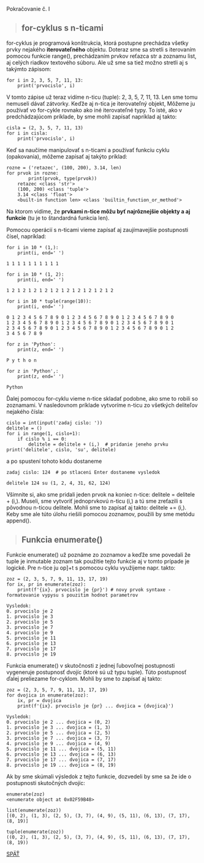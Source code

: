 Pokračovanie č. I

> ## for-cyklus s n-ticami
for-cyklus je programová konštrukcia, ktorá postupne prechádza všetky prvky nejakého **iterovateľného** objektu. Doteraz sme sa stretli s iterovaním pomocou funkcie range(), prechádzaním prvkov reťazca str a zoznamu list, aj celých riadkov textového súboru. Ale už sme sa tiež možno stretli aj s takýmto zápisom:
~~~
for i in 2, 3, 5, 7, 11, 13:
    print('prvocislo', i)
~~~
V tomto zápise už teraz vidíme n-ticu (tuple): 2, 3, 5, 7, 11, 13. Len sme tomu nemuseli dávať zátvorky. Keďže aj n-tica je iterovateľný objekt, Môžeme ju používať vo for-cykle rovnako ako iné iterovateľné typy. To isté, ako v predchádzajúcom príklade, by sme mohli zapísať napríklad aj takto:
~~~
cisla = (2, 3, 5, 7, 11, 13)
for i in cisla:
    print('prvocislo', i)
~~~
Keď sa naučíme manipulovať s n-ticami a používať funkciu cyklu (opakovania), môžeme zapísať aj takýto príklad:
~~~
rozne = ('retazec', (100, 200), 3.14, len)
for prvok in rozne:
        print(prvok, type(prvok))
    retazec <class 'str'>
    (100, 200) <class 'tuple'>
    3.14 <class 'float'>
    <built-in function len> <class 'builtin_function_or_method'>
~~~
Na ktorom vidíme, že **prvkami n-tice môžu byť najrôznejšie objekty a aj funkcie** (tu je to štandardná funkcia len).

Pomocou operácií s n-ticami vieme zapísať aj zaujímavejšie postupnosti čísel, napríklad:
~~~
for i in 10 * (1,):
    print(i, end=' ')

1 1 1 1 1 1 1 1 1 1

for i in 10 * (1, 2):
    print(i, end=' ')

1 2 1 2 1 2 1 2 1 2 1 2 1 2 1 2 1 2 1 2

for i in 10 * tuple(range(10)):
    print(i, end=' ')

0 1 2 3 4 5 6 7 8 9 0 1 2 3 4 5 6 7 8 9 0 1 2 3 4 5 6 7 8 9 0
1 2 3 4 5 6 7 8 9 0 1 2 3 4 5 6 7 8 9 0 1 2 3 4 5 6 7 8 9 0 1
2 3 4 5 6 7 8 9 0 1 2 3 4 5 6 7 8 9 0 1 2 3 4 5 6 7 8 9 0 1 2
3 4 5 6 7 8 9

for z in 'Python':
    print(z, end=' ')

P y t h o n

for z in 'Python',:
    print(z, end=' ')

Python
~~~
Ďalej pomocou for-cyklu vieme n-tice skladať podobne, ako sme to robili so zoznamami. V nasledovnom príklade vytvoríme n-ticu zo všetkých deliteľov nejakého čísla:
~~~
cislo = int(input('zadaj cislo: '))
delitele = ()
for i in range(1, cislo+1):
    if cislo % i == 0:
        delitele = delitele + (i,)  # pridanie jeneho prvku
print('delitele', cislo, 'su', delitele)
~~~
a po spustení tohoto kódu dostaneme
~~~
zadaj cislo: 124  # po stlaceni Enter dostaneme vysledok

delitele 124 su (1, 2, 4, 31, 62, 124)
~~~
Všimnite si, ako sme pridali jeden prvok na koniec n-tice: delitele = delitele + (i,). Museli, sme vytvoriť jednoprvkovú n-ticu (i,) a tú sme zreťazili s pôvodnou n-ticou delitele. Mohli sme to zapísať aj takto: delitele += (i,). Keby sme ale túto úlohu riešili pomocou zoznamov, použili by sme metódu append().

> ## Funkcia enumerate()
Funkcie enumerate() už poznáme zo zoznamov a keďže sme povedali že tuple je inmutable zoznam tak použitie tejto funkcie aj v tomto prípade je logické. Pre n-tice ju op]+t s pomocou cyklu využijeme napr. takto:
~~~
zoz = (2, 3, 5, 7, 9, 11, 13, 17, 19)
for ix, pr in enumerate(zoz):
    print(f'{ix}. prvocislo je {pr}') # novy prvok syntaxe - formatovanie vypysu s pouzitim hodnot parametrov

Vysledok:
0. prvocislo je 2
1. prvocislo je 3
2. prvocislo je 5
3. prvocislo je 7
4. prvocislo je 9
5. prvocislo je 11
6. prvocislo je 13
7. prvocislo je 17
8. prvocislo je 19
~~~
Funkcia enumerate() v skutočnosti z jednej ľubovoľnej postupnosti vygeneruje postupnosť dvojíc (ktoré sú už typu tuple). Túto postupnosť ďalej preliezame for-cyklom. Mohli by sme to zapísať aj takto:
~~~
zoz = (2, 3, 5, 7, 9, 11, 13, 17, 19)
for dvojica in enumerate(zoz):
    ix, pr = dvojica
    print(f'{ix}. prvocislo je {pr} ... dvojica = {dvojica}')

Vysledok:   
0. prvocislo je 2 ... dvojica = (0, 2)
1. prvocislo je 3 ... dvojica = (1, 3)
2. prvocislo je 5 ... dvojica = (2, 5)
3. prvocislo je 7 ... dvojica = (3, 7)
4. prvocislo je 9 ... dvojica = (4, 9)
5. prvocislo je 11 ... dvojica = (5, 11)
6. prvocislo je 13 ... dvojica = (6, 13)
7. prvocislo je 17 ... dvojica = (7, 17)
8. prvocislo je 19 ... dvojica = (8, 19) 
~~~
Ak by sme skúmali výsledok z tejto funkcie, dozvedeli by sme sa že ide o postupnosti skutočných dvojíc:
~~~
enumerate(zoz)
<enumerate object at 0x02F59B48>

list(enumerate(zoz))
[(0, 2), (1, 3), (2, 5), (3, 7), (4, 9), (5, 11), (6, 13), (7, 17), (8, 19)]

tuple(enumerate(zoz))
((0, 2), (1, 3), (2, 5), (3, 7), (4, 9), (5, 11), (6, 13), (7, 17), (8, 19))
~~~

[SPÄŤ](../../../Obsah.md)
